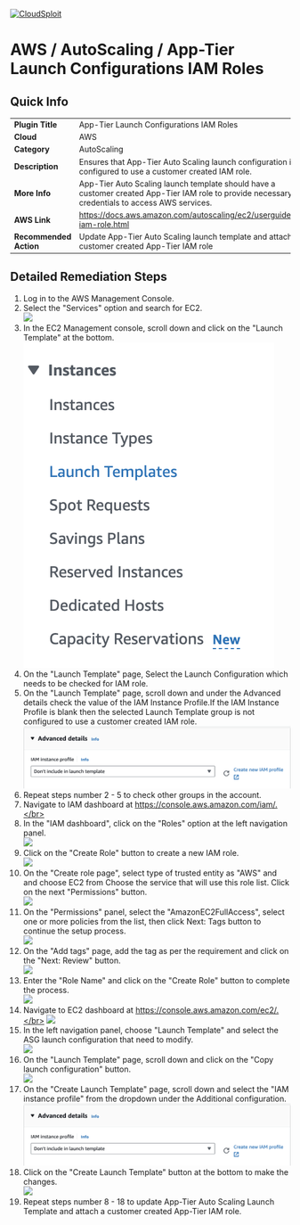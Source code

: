 [![CloudSploit](https://cloudsploit.com/img/logo-new-big-text-100.png "CloudSploit")](https://cloudsploit.com)

# AWS / AutoScaling / App-Tier Launch Configurations IAM Roles

## Quick Info

| | |
|-|-|
| **Plugin Title** | App-Tier Launch Configurations IAM Roles |
| **Cloud** | AWS |
| **Category** | AutoScaling |
| **Description** | Ensures that App-Tier Auto Scaling launch configuration is configured to use a customer created IAM role. |
| **More Info** | App-Tier Auto Scaling launch template should have a customer created App-Tier IAM role to provide necessary credentials to access AWS services. |
| **AWS Link** | https://docs.aws.amazon.com/autoscaling/ec2/userguide/us-iam-role.html |
| **Recommended Action** | Update App-Tier Auto Scaling launch template and attach a customer created App-Tier IAM role |

## Detailed Remediation Steps
1. Log in to the AWS Management Console.
2. Select the "Services" option and search for EC2. </br> <img src="/resources/aws/autoscaling/app-tier-launch-configurations-iam-roles/step2.png"/>
3. In the EC2 Management console, scroll down and click on the "Launch Template" at the bottom.</br> <img src="/resources/aws/autoscaling/app-tier-launch-configurations-iam-roles/step3.png"/>
4. On the "Launch Template" page, Select the Launch Configuration which needs to be checked for IAM role.
5. On the "Launch Template" page, scroll down and under the Advanced details check the value of the IAM Instance Profile.If the IAM Instance Profile is blank then the selected Launch Template group is not configured to use a customer created IAM role.</br> <img src="/resources/aws/autoscaling/app-tier-launch-configurations-iam-roles/step5.png"/>
6. Repeat steps number 2 - 5 to check other groups in the account.</br>
7. Navigate to IAM dashboard at https://console.aws.amazon.com/iam/.</br>
8. In the "IAM dashboard", click on the "Roles" option at the left navigation panel.</br> <img src="/resources/aws/autoscaling/app-tier-launch-configurations-iam-roles/step8.png"/>
9. Click on the "Create Role" button to create a new IAM role.</br> <img src="/resources/aws/autoscaling/app-tier-launch-configurations-iam-roles/step9.png"/>
10. On the "Create role page", select type of trusted entity as "AWS" and and choose EC2 from Choose the service that will use this role list. Click on the next "Permissions" button.</br> <img src="/resources/aws/autoscaling/app-tier-launch-configurations-iam-roles/step10.png"/>
11. On the "Permissions" panel, select the "AmazonEC2FullAccess", select one or more policies from the list, then click Next: Tags button to continue the setup process.</br> <img src="/resources/aws/autoscaling/app-tier-launch-configurations-iam-roles/step11.png"/>
12. On the "Add tags" page, add the tag as per the requirement and  click on the "Next: Review" button.</br> <img src="/resources/aws/autoscaling/app-tier-launch-configurations-iam-roles/step12.png"/>
13. Enter the "Role Name" and click on the "Create Role" button to complete the process.</br> <img src="/resources/aws/autoscaling/app-tier-launch-configurations-iam-roles/step13.png"/>
14. Navigate to EC2 dashboard at https://console.aws.amazon.com/ec2/.</br> <img src="/resources/aws/autoscaling/app-tier-launch-configurations-iam-roles/step2.png"/>
15. In the left navigation panel, choose "Launch Template" and select the ASG launch configuration that need to modify.</br> <img src="/resources/aws/autoscaling/app-tier-launch-configurations-iam-roles/step15.png"/>
16. On the "Launch Template" page, scroll down and click on the "Copy launch configuration" button.</br> <img src="/resources/aws/autoscaling/app-tier-launch-configurations-iam-roles/step16.png"/>
17. On the "Create Launch Template" page, scroll down and select the "IAM instance profile" from the dropdown under the Additional configuration.</br> <img src="/resources/aws/autoscaling/app-tier-launch-configurations-iam-roles/step5.png"/>
18. Click on the "Create Launch Template" button at the bottom to make the changes.</br> <img src="/resources/aws/autoscaling/app-tier-launch-configurations-iam-roles/step18.png"/>
19. Repeat steps number 8 - 18 to update App-Tier Auto Scaling Launch Template and attach a customer created App-Tier IAM role.</br>

